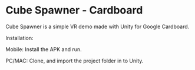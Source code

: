 # Cube Spawner - Cardboard

Cube Spawner is a simple VR demo made with Unity for Google Cardboard.

Installation:

Mobile: Install the APK and run.

PC/MAC: Clone, and import the project folder in to Unity.